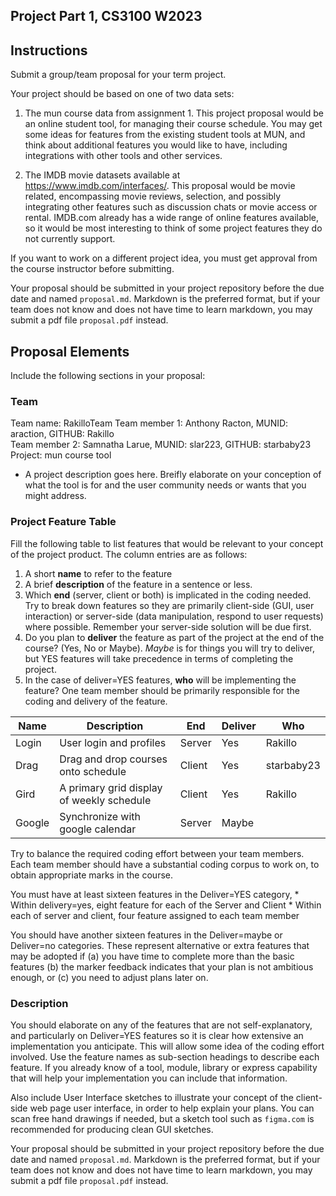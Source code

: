 ## Project Part 1, CS3100 W2023

## Instructions

Submit a group/team proposal for your term project.

Your project should be based on one of two data sets:

1. The mun course data from assignment 1. This project proposal would be an online student tool, for managing their course schedule.  You may get some ideas for features from the existing student tools at MUN, and think about additional features you would like to have, including integrations with other tools and other services.

2. The IMDB movie datasets available at https://www.imdb.com/interfaces/. This proposal would be movie related, encompassing movie reviews, selection, and possibly integrating other features such as discussion chats or movie access or rental.  IMDB.com already has a wide range of online features available, so it would be most interesting to think of some project features they do not currently support.

If you want to work on a different project idea, you must get approval from the course instructor before submitting.

Your proposal should be submitted in your project repository before the due date and named `proposal.md`.  Markdown is the preferred format, but if your team does not know and does not have time to learn markdown, you may submit a pdf file `proposal.pdf` instead.

## Proposal Elements

Include the following sections in your proposal:

### Team

Team name: RakilloTeam
Team member 1: Anthony Racton, MUNID: araction, GITHUB: Rakillo  
Team member 2: Samnatha Larue, MUNID: slar223, GITHUB: starbaby23  
Project: mun course tool
* A project description goes here. Breifly elaborate on your conception of what the tool is for and the user community needs or wants that you might address. 

### Project Feature Table

Fill the following table to list features that would be relevant to your concept of the project product. The column entries are as follows:

1. A short __name__ to refer to the feature
2. A brief __description__ of the feature in a sentence or less.
3. Which __end__ (server, client or both) is implicated in the coding needed. Try to break down features so they are primarily client-side (GUI, user interaction) or server-side (data manipulation, respond to user requests) where possible. Remember your server-side solution will be due first.
4. Do you plan to __deliver__  the feature as part of the project at the end of the course? (Yes, No or Maybe). _Maybe_ is for things you will try to deliver, but YES features will take precedence in terms of completing the project.
5. In the case of deliver=YES features, __who__ will be implementing the feature? One team member should be primarily responsible for the coding and delivery of the feature.

|Name|Description|End|Deliver|Who|
|-----|-----|-----|-----|-----|
|Login|User login and profiles|Server|Yes|Rakillo
|Drag|Drag and drop courses onto schedule|Client|Yes|starbaby23
|Gird|A primary grid display of weekly schedule|Client|Yes|Rakillo
|Google|Synchronize with google calendar|Server|Maybe||

Try to balance the required coding effort between your team members. Each team member should have a substantial coding corpus to work on, to obtain appropriate marks in the course. 

You must have at least sixteen features in the Deliver=YES category, 
    * Within delivery=yes, eight feature for each of the Server and Client
        * Within each of server and client, four feature assigned to each team member

You should have another sixteen features in the Deliver=maybe or Deliver=no categories. These represent alternative or extra features that may be adopted if (a) you have time to complete more than the basic features (b) the marker feedback indicates that your plan is not ambitious enough, or (c) you need to adjust plans later on. 

### Description

You should elaborate on any of the features that are not self-explanatory, and particularly on Deliver=YES features so it is clear how extensive an implementation you anticipate. This will allow some idea of the coding effort involved. Use the feature names as sub-section headings to describe each feature. If you already know of a tool, module, library or express capability that will help your implementation you can include that information.

Also include User Interface sketches to illustrate your concept of the client-side web page user interface, in order to help explain your plans. You can scan free hand drawings if needed, but a sketch tool such as `figma.com` is recommended for producing clean GUI sketches.

Your proposal should be submitted in your project repository before the due date and named `proposal.md`.  Markdown is the preferred format, but if your team does not know and does not have time to learn markdown, you may submit a pdf file `proposal.pdf` instead.
